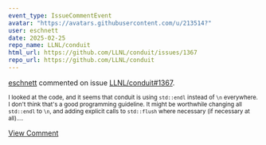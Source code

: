 ```yaml
---
event_type: IssueCommentEvent
avatar: "https://avatars.githubusercontent.com/u/213514?"
user: eschnett
date: 2025-02-25
repo_name: LLNL/conduit
html_url: https://github.com/LLNL/conduit/issues/1367
repo_url: https://github.com/LLNL/conduit
---
```


<a href='https://github.com/eschnett' target='_blank'>eschnett</a> commented on issue <a href='https://github.com/LLNL/conduit/issues/1367' target='_blank'>LLNL/conduit#1367</a>.

<small>I looked at the code, and it seems that conduit is using `std::endl` instead of `\n` everywhere. I don't think that's a good programming guideline. It might be worthwhile changing all `std::endl` to `\n`, and adding explicit calls to `std::flush` where necessary (if necessary at all)....</small>

<a href='https://github.com/LLNL/conduit/issues/1367' target='_blank'>View Comment</a>
